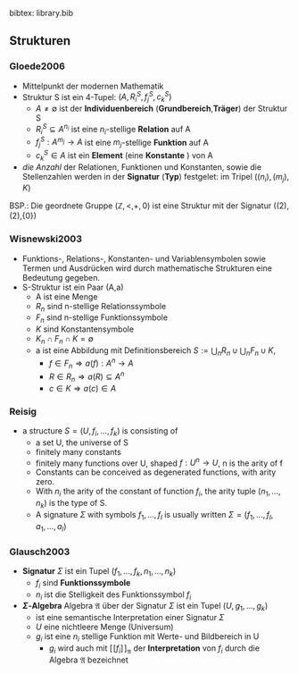 bibtex:         library.bib

## Strukturen


### Gloede2006
* Mittelpunkt der modernen Mathematik
* Struktur S ist ein 4-Tupel: $(A,R_i^S,f_j^S,c_k^S)$
    * $A \neq \emptyset$ ist der **Individuenbereich** (**Grundbereich**,**Träger**) der Struktur S
    * $R_i^S \subseteq A^{n_i}$ ist eine $n_i$-stellige **Relation** auf A
    * $f_j^S: A^{m_j} \rightarrow A$ ist eine $m_j$-stellige **Funktion** auf A
    * $c_k^S \in A$ ist ein **Element** (eine **Konstante** ) von A
* *die Anzahl* der Relationen, Funktionen und Konstanten, sowie die Stellenzahlen werden in der **Signatur** (**Typ**) festgelet: im Tripel $((n_i),(m_j),K)$

BSP.: Die geordnete Gruppe $(\mathbb{Z},<,+,0)$ ist eine Struktur mit der Signatur ((2),(2),{0})


### Wisnewski2003

* Funktions-, Relations-, Konstanten- und Variablensymbolen sowie Termen und Ausdrücken wird durch mathematische Strukturen eine Bedeutung gegeben.
* S-Struktur ist ein Paar (A,a)
    * A ist eine Menge
    * $R_n$ sind n-stellige Relationssymbole
    * $F_n$ sind n-stellige Funktionssymbole
    * $K$ sind Konstantensymbole
    * $K_n\cap F_n \cap K = \emptyset$
    * a ist eine Abbildung mit Definitionsbereich $S := \bigcup_n R_n \cup \bigcup_n F_n \cup K$,
        * $f\in F_n \Rightarrow a(f): A^n\rightarrow A$
        * $R\in R_n \Rightarrow a(R)\subseteq A^n$
        * $c\in K \Rightarrow a(c) \in A$
        

### Reisig

* a structure $S = (U, f_i, ..., f_k)$ is consisting of 
    * a set U, the universe of S
    * finitely many constants
    * finitely many functions over U, shaped $f: U^n \rightarrow U$, n is the arity of f
    * Constants can be conceived as degenerated functions, with arity zero.
    * With $n_i$ the arity of the constant of function $f_i$, the arity tuple $(n_1,...,n_k)$ is the type of S.
    * A signature $\Sigma$ with symbols $f_1, ..., f_l$ is usually written $\Sigma = (f_1,...,f_l,a_1,...,a_l)$
    

### Glausch2003
* **Signatur** $\Sigma$ ist ein Tupel $(f_1,...,f_k,n_1,...,n_k)$
    * $f_i$ sind **Funktionssymbole**
    * $n_i$ ist die Stelligkeit des Funktionssymbol $f_i$
* **$\Sigma$-Algebra** Algebra $\mathfrak{A}$ über der Signatur $\Sigma$ ist ein Tupel $(U,g_1,...,g_k)$
    * ist eine semantische Interpretation einer Signatur $\Sigma$
    * $U$ eine nichtleere Menge (Universum)
    * $g_i$ ist eine $n_i$ stellige Funktion mit Werte- und Bildbereich in U
        * $g_i$ wird auch mit $[\![f_i]\!]_\mathfrak{A}$  der **Interpretation** von $f_i$ durch die Algebra $\mathfrak{A}$ bezeichnet
